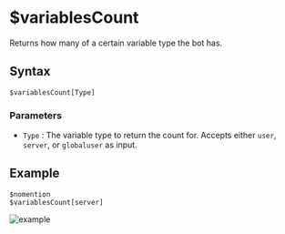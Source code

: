 # $variablesCount
Returns how many of a certain variable type the bot has.

## Syntax
```
$variablesCount[Type]
```

### Parameters
- `Type` : The variable type to return the count for. Accepts either `user`, `server`, or `globaluser` as input.

## Example
```
$nomention
$variablesCount[server]
```
![example](https://user-images.githubusercontent.com/69215413/125121829-82f05d80-e0c2-11eb-9a78-4b7ea7e3d224.png)
